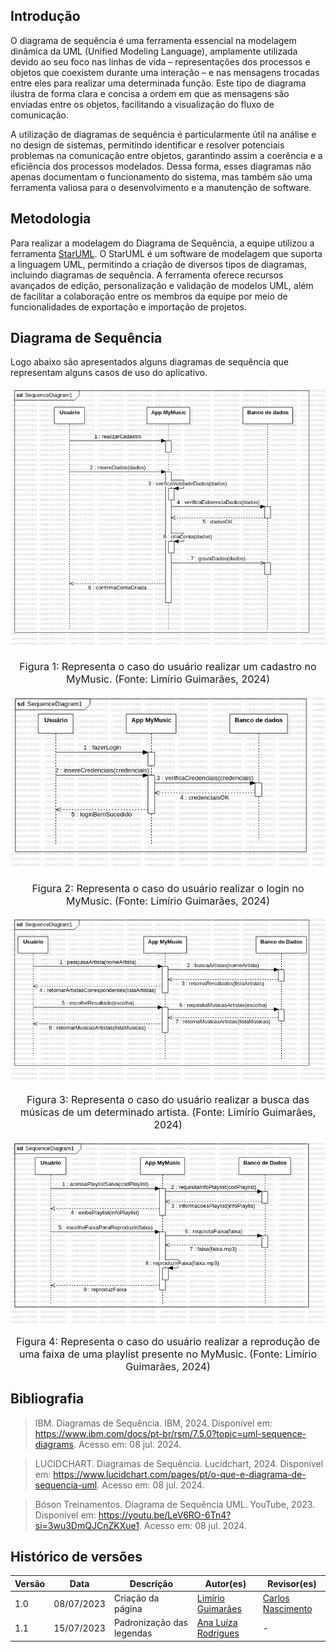 ## Introdução

O diagrama de sequência é uma ferramenta essencial na modelagem dinâmica da UML (Unified Modeling Language), amplamente utilizada devido ao seu foco nas linhas de vida – representações dos processos e objetos que coexistem durante uma interação – e nas mensagens trocadas entre eles para realizar uma determinada função. Este tipo de diagrama ilustra de forma clara e concisa a ordem em que as mensagens são enviadas entre os objetos, facilitando a visualização do fluxo de comunicação.

A utilização de diagramas de sequência é particularmente útil na análise e no design de sistemas, permitindo identificar e resolver potenciais problemas na comunicação entre objetos, garantindo assim a coerência e a eficiência dos processos modelados. Dessa forma, esses diagramas não apenas documentam o funcionamento do sistema, mas também são uma ferramenta valiosa para o desenvolvimento e a manutenção de software.

## Metodologia

Para realizar a modelagem do Diagrama de Sequência, a equipe utilizou a ferramenta [StarUML](githttps://staruml.io/). O StarUML é um software de modelagem que suporta a linguagem UML, permitindo a criação de diversos tipos de diagramas, incluindo diagramas de sequência. A ferramenta oferece recursos avançados de edição, personalização e validação de modelos UML, além de facilitar a colaboração entre os membros da equipe por meio de funcionalidades de exportação e importação de projetos.

## Diagrama de Sequência

Logo abaixo são apresentados alguns diagramas de sequência que representam alguns casos de uso do aplicativo.
<center>

![Diagrama](../assets/SequenceDiagram1.jpg)
<font size="3"><p style="text-align: center">Figura 1: Representa o caso do usuário realizar um cadastro no MyMusic. (Fonte: Limírio Guimarães, 2024) </p></font>

![Diagrama](../assets/SequenceDiagram2.jpg)
<font size="3"><p style="text-align: center">Figura 2: Representa o caso do usuário realizar o login no MyMusic. (Fonte: Limírio Guimarães, 2024) </p></font>

![Diagrama](../assets/SequenceDiagram3.jpg)
<font size="3"><p style="text-align: center">Figura 3: Representa o caso do usuário realizar a busca das músicas de um determinado artista. (Fonte: Limírio Guimarães, 2024) </p></font>

![Diagrama](../assets/SequenceDiagram4.jpg)
<font size="3"><p style="text-align: center">Figura 4: Representa o caso do usuário realizar a reprodução de uma faixa de uma playlist presente no MyMusic. (Fonte: Limírio Guimarães, 2024) </p></font>

</center>

## Bibliografia

> IBM. Diagramas de Sequência. IBM, 2024. Disponível em: https://www.ibm.com/docs/pt-br/rsm/7.5.0?topic=uml-sequence-diagrams. Acesso em: 08 jul. 2024.

> LUCIDCHART. Diagramas de Sequência. Lucidchart, 2024. Disponível em: https://www.lucidchart.com/pages/pt/o-que-e-diagrama-de-sequencia-uml. Acesso em: 08 jul. 2024.

> Bóson Treinamentos. Diagrama de Sequência UML. YouTube, 2023. Disponível em: https://youtu.be/LeV6RO-6Tn4?si=3wu3DmQJCnZKXue1. Acesso em: 08 jul. 2024.

## Histórico de versões 

|   Versão  |    Data   | Descrição | Autor(es) | Revisor(es)|
| --------- | --------- | --------- | --------- | ---------- |
|   1.0   | 08/07/2023| Criação da página | [Limírio Guimarães](https://github.com/LimirioGuimaraes) | [Carlos Nascimento](https://github.com/CDGodoy)|
|   1.1   | 15/07/2023| Padronização das legendas | [Ana Luíza Rodrigues](https://github.com/analuizargds) | -|

